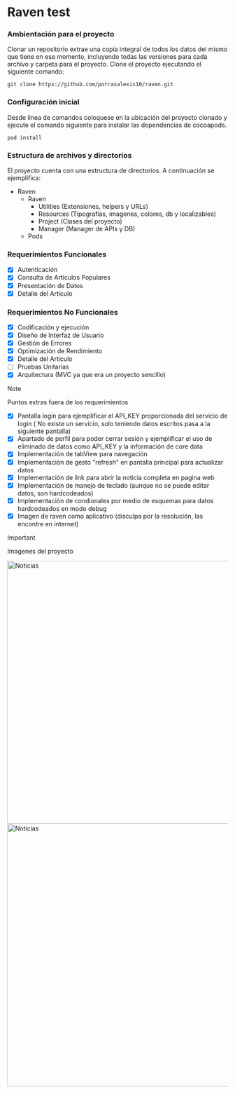 # Raven test
### Ambientación para el proyecto
Clonar un repositorio extrae una copia integral de todos los datos del mismo que tiene en ese momento, incluyendo todas las versiones para cada archivo y carpeta para el proyecto.
Clone el proyecto ejecutando el siguiente comando:

```git clone https://github.com/porrasalexis10/raven.git```

### Configuración inicial
Desde línea de comandos coloquese en la ubicación del proyecto clonado y ejecute el comando siguiente para instalar las dependencias de cocoapods.

```pod install```

### Estructura de archivos y directorios
El proyecto cuenta con una estructura de directorios. A continuación se ejemplifica:

 - Raven
   - Raven
     - Utilities (Extensiones, helpers y URLs)
     - Resources (Tipografias, imagenes, colores, db y localizables)
     - Project (Clases del proyecto)
     - Manager (Manager de APIs y DB)
   - Pods


### Requerimientos Funcionales
- [x] Autenticación
- [x] Consulta de Artículos Populares
- [x] Presentación de Datos
- [x] Detalle del Artículo

### Requerimientos No Funcionales
- [x] Codificación y ejecución
- [x] Diseño de Interfaz de Usuario
- [x] Gestión de Errores
- [x] Optimización de Rendimiento
- [x] Detalle del Artículo
- [ ] Pruebas Unitarias
- [x] Arquitectura (MVC ya que era un proyecto sencillo)

> [!NOTE]
> Puntos extras fuera de los requerimientos
> - [x] Pantalla login para ejemplificar el API_KEY proporcionada del servicio de login ( No existe un servicio, solo teniendo datos escritos pasa a la siguiente pantalla)
> - [x] Apartado de perfil para poder cerrar sesión y ejemplificar el uso de eliminado de datos como API_KEY y la información de core data
> - [x] Implementación de tabView para navegación
> - [x] Implementación de gesto "refresh" en pantalla principal para actualizar datos
> - [x] Implementación de link para abrir la noticia completa en pagina web
> - [x] Implementación de manejo de teclado (aunque no se puede editar datos, son hardcodeados)
> - [x] Implementación de condionales por medio de esquemas para datos hardcodeados en modo debug
> - [x] Imagen de raven como aplicativo (disculpa por la resolución, las encontre en internet) 

> [!IMPORTANT]
> Imagenes del proyecto
<picture>
  <img alt="Noticias" src="https://github.com/user-attachments/assets/ecbb3a9d-0ac6-449d-992a-64b4b61839bb" widht=200 height=600>
</picture>
<picture>
  <img alt="Noticias" src="https://github.com/user-attachments/assets/9fa11ab3-912a-41bb-943b-5bc852e9f011" widht=200 height=600>
</picture>
